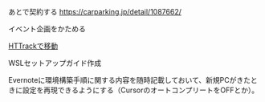 あとで契約する
https://carparking.jp/detail/1087662/

イベント企画をかためる

[HTTrackで移動](https://toto-social-link.carrd.co/)

WSLセットアップガイド作成

Evernoteに環境構築手順に関する内容を随時記載しておいて、新規PCがきたときに設定を再現できるようにする（CursorのオートコンプリートをOFFとか）。







